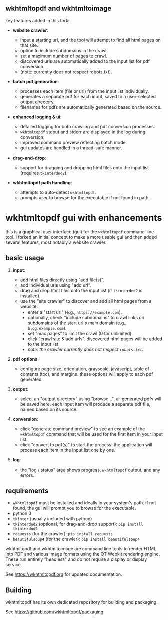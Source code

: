 wkhtmltopdf and wkhtmltoimage
-----------------------------
key features added in this fork:

*   **website crawler**:
    *   input a starting url, and the tool will attempt to find all html pages on that site.
    *   option to include subdomains in the crawl.
    *   set a maximum number of pages to crawl.
    *   discovered urls are automatically added to the input list for pdf conversion.
    *   (note: currently does not respect robots.txt).

*   **batch pdf generation**:
    *   processes each item (file or url) from the input list individually.
    *   generates a separate pdf for each input, saved to a user-selected output directory.
    *   filenames for pdfs are automatically generated based on the source.

*   **enhanced logging & ui**:
    *   detailed logging for both crawling and pdf conversion processes.
    *   `wkhtmltopdf` stdout and stderr are displayed in the log during conversion.
    *   improved command preview reflecting batch mode.
    *   gui updates are handled in a thread-safe manner.

*   **drag-and-drop**:
    *   support for dragging and dropping html files onto the input list (requires `tkinterdnd2`).

*   **wkhtmltopdf path handling**:
    *   attempts to auto-detect `wkhtmltopdf`.
    *   prompts user to browse for the executable if not found in path.

   
# wkhtmltopdf gui with enhancements

this is a graphical user interface (gui) for the `wkhtmltopdf` command-line tool. i forked an initial concept to make a more usable gui and then added several features, most notably a website crawler.

## basic usage

1.  **input**:
    *   add html files directly using "add file(s)".
    *   add individual urls using "add url".
    *   drag and drop html files onto the input list (if `tkinterdnd2` is installed).
    *   use the "site crawler" to discover and add all html pages from a website:
        *   enter a "start url" (e.g., `https://example.com`).
        *   optionally, check "include subdomains" to crawl links on subdomains of the start url's main domain (e.g., `blog.example.com`).
        *   set "max pages" to limit the crawl (0 for unlimited).
        *   click "crawl site & add urls". discovered html pages will be added to the input list.
        *   *note: the crawler currently does not respect `robots.txt`.*

2.  **pdf options**:
    *   configure page size, orientation, grayscale, javascript, table of contents (toc), and margins. these options will apply to each pdf generated.

3.  **output**:
    *   select an "output directory" using "browse...". all generated pdfs will be saved here. each input item will produce a separate pdf file, named based on its source.

4.  **conversion**:
    *   click "generate command preview" to see an example of the `wkhtmltopdf` command that will be used for the first item in your input list.
    *   click "convert to pdf(s)" to start the process. the application will process each item in the input list one by one.

5.  **log**:
    *   the "log / status" area shows progress, `wkhtmltopdf` output, and any errors.

## requirements

*   `wkhtmltopdf` must be installed and ideally in your system's path. if not found, the gui will prompt you to browse for the executable.
*   python 3
*   `tkinter` (usually included with python)
*   `tkinterdnd2` (optional, for drag-and-drop support): `pip install tkinterdnd2`
*   `requests` (for the crawler): `pip install requests`
*   `beautifulsoup4` (for the crawler): `pip install beautifulsoup4`



wkhtmltopdf and wkhtmltoimage are command line tools to render HTML into PDF
and various image formats using the QT Webkit rendering engine. These run
entirely "headless" and do not require a display or display service.

See https://wkhtmltopdf.org for updated documentation.

## Building
wkhtmltopdf has its own dedicated repository for building and packaging.

See https://github.com/wkhtmltopdf/packaging
